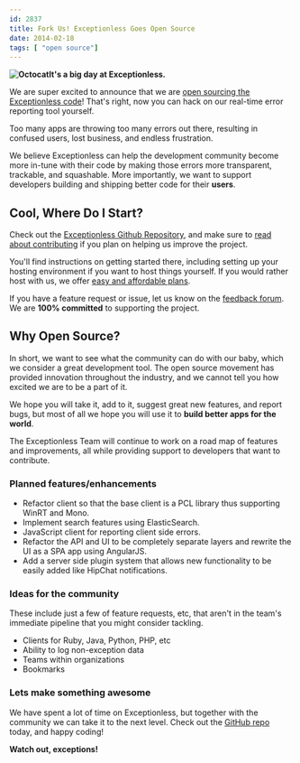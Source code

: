 ```yaml
---
id: 2837
title: Fork Us! Exceptionless Goes Open Source
date: 2014-02-18
tags: [ "open source"]
---
```

**<img loading="lazy" class="alignright  wp-image-2845" alt="Octocat" src="/assets/Octocat-300x249.png" width="240" height="199" data-id="2845" srcset="/assets/Octocat-300x249.png 300w, /assets/Octocat.png 800w" sizes="(max-width: 240px) 100vw, 240px" />It's a big day at Exceptionless.**

We are super excited to announce that we are <a title="Exceptionless on GitHub" href="https://github.com/exceptionless/Exceptionless" target="_blank">open sourcing the Exceptionless code</a>! That's right, now you can hack on our real-time error reporting tool yourself.

Too many apps are throwing too many errors out there, resulting in confused users, lost business, and endless frustration.

We believe Exceptionless can help the development community become more in-tune with their code by making those errors more transparent, trackable, and squashable. More importantly, we want to support developers building and shipping better code for their **users**.

<!--more-->

## Cool, Where Do I Start?

Check out the <a title="Exceptionless on GitHub" href="https://github.com/exceptionless/Exceptionless" target="_blank">Exceptionless Github Repository</a>, and make sure to <a title="Contributing to Exceptionless" href="https://github.com/exceptionless/Exceptionless/blob/master/CONTRIBUTING.md" target="_blank">read about contributing</a> if you plan on helping us improve the project.

You'll find instructions on getting started there, including setting up your hosting environment if you want to host things yourself. If you would rather host with us, we offer [easy and affordable plans](/pricing/).

If you have a feature request or issue, let us know on the <a title="Exceptionless Feedback Forum" href="https://exceptionless.uservoice.com/" target="_blank">feedback forum</a>. We are **100% committed** to supporting the project.

## Why Open Source?

In short, we want to see what the community can do with our baby, which we consider a great development tool. The open source movement has provided innovation throughout the industry, and we cannot tell you how excited we are to be a part of it.

We hope you will take it, add to it, suggest great new features, and report bugs, but most of all we hope you will use it to **build better apps for the world**.

The Exceptionless Team will continue to work on a road map of features and improvements, all while providing support to developers that want to contribute.

### Planned features/enhancements

* Refactor client so that the base client is a PCL library thus supporting WinRT and Mono.
* Implement search features using ElasticSearch.
* JavaScript client for reporting client side errors.
* Refactor the API and UI to be completely separate layers and rewrite the UI as a SPA app using AngularJS.
* Add a server side plugin system that allows new functionality to be easily added like HipChat notifications.

### Ideas for the community

These include just a few of feature requests, etc, that aren't in the team's immediate pipeline that you might consider tackling.

* Clients for Ruby, Java, Python, PHP, etc
* Ability to log non-exception data
* Teams within organizations
* Bookmarks

### Lets make something awesome

We have spent a lot of time on Exceptionless, but together with the community we can take it to the next level. Check out the <a title="Exceptionless on GitHub" href="https://github.com/exceptionless/Exceptionless" target="_blank">GitHub repo</a> today, and happy coding!

**Watch out, exceptions!**
